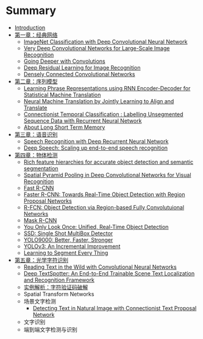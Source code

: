 # Summary

* [Introduction](README.md)
* [第一章：经典网络](di-yi-zhang-ff1a-jing-dian-wang-luo.md)
  * [ImageNet Classification with Deep Convolutional Neural Network](di-yi-zhang-ff1a-jing-dian-wang-luo/imagenet-classification-with-deep-convolutional-neural-networks.md)
  * [Very Deep Convolutional Networks for Large-Scale Image Recognition](di-yi-zhang-ff1a-jing-dian-wang-luo/very-deep-convolutional-networks-for-large-scale-image-recognition.md)
  * [Going Deeper with Convolutions](di-yi-zhang-ff1a-jing-dian-wang-luo/going-deeper-with-convolutions.md)
  * [Deep Residual Learning for Image Recognition](di-yi-zhang-ff1a-jing-dian-wang-luo/deep-residual-learning-for-image-recognition.md)
  * [Densely Connected Convolutional Networks](di-yi-zhang-ff1a-jing-dian-wang-luo/densely-connected-convolutional-networks.md)
* [第二章：序列模型](di-er-zhang-ff1a-xu-lie-mo-xing.md)
  * [Learning Phrase Representations using RNN Encoder-Decoder for Statistical Machine Translation](di-er-zhang-ff1a-xu-lie-mo-xing/learning-phrase-representations-using-rnn-encoder-decoder-for-statistical-machine-translation.md)
  * [Neural Machine Translation by Jointly Learning to Align and Translate ](di-er-zhang-ff1a-xu-lie-mo-xing/neural-machine-translation-by-jointly-learning-to-align-and-translate.md)
  * [Connectionist Temporal Classification : Labelling Unsegmented Sequence Data with Recurrent Neural Network](di-er-zhang-ff1a-xu-lie-mo-xing/connectionist-temporal-classification-labelling-unsegmented-sequence-data-with-recurrent-neural-networks.md)
  * [About Long Short Term Memory](di-er-zhang-ff1a-xu-lie-mo-xing/about-long-short-term-memory.md)
* [第三章：语音识别](di-san-zhang-ff1a-yu-yin-shi-bie.md)
  * [Speech Recognition with Deep Recurrent Neural Network](di-san-zhang-ff1a-yu-yin-shi-bie/speech-recognition-with-deep-recurrent-neural-network.md)
  * [Deep Speech: Scaling up end-to-end speech recognition](di-san-zhang-ff1a-yu-yin-shi-bie/deep-speech-scaling-up-end-to-end-speech-recognition.md)
* [第四章：物体检测](chapter1.md)
  * [Rich feature hierarchies for accurate object detection and semantic segmentation](chapter1/rich-feature-hierarchies-for-accurate-object-detection-and-semantic-segmentation.md)
  * [Spatial Pyramid Pooling in Deep Convolutional Networks for Visual Recognition](chapter1/spatial-pyramid-pooling-in-deep-convolutional-networks-for-visual-recognition.md)
  * [Fast R-CNN](chapter1/fast-r-cnn.md)
  * [Faster R-CNN: Towards Real-Time Object Detection with Region Proposal Networks](chapter1/faster-r-cnn-towards-real-time-object-detection-with-region-proposal-networks.md)
  * [R-FCN: Object Detection via Region-based Fully Convolutuional Networks](chapter1/r-fcn-object-detection-via-region-based-fully-convolutuional-networks.md)
  * [Mask R-CNN](chapter1/mask-r-cnn.md)
  * [You Only Look Once: Unified, Real-Time Object Detection ](chapter1/you-only-look-once-unified-real-time-object-detection.md)
  * [SSD: Single Shot MultiBox Detector](chapter1/ssd-single-shot-multibox-detector.md)
  * [YOLO9000: Better, Faster, Stronger](chapter1/yolo9000-better-faster-stronger.md)
  * [YOLOv3: An Incremental Improvement](chapter1/yolov3-an-incremental-improvement.md)
  * [Learning to Segment Every Thing](chapter1/learning-to-segment-every-thing.md)
* [第五章：光学字符识别](di-wu-zhang-ff1a-guang-xue-zi-fu-shi-bie.md)
  * [Reading Text in the Wild with Convolutional Neural Networks](chapter1/reading-text-in-the-wild-with-convolutional-neural-networks.md)
  * [Deep TextSpotter: An End-to-End Trainable Scene Text Localization and Recognition Framework](chapter1/deep-textspotter-an-end-to-end-trainable-scene-text-localization-and-recognition-framework.md)
  * [实例解析：字符验证码破解](chapter1/shi-li-jie-xi-ff1a-yan-zheng-ma-po-jie.md)
  * Spatial Transform Networks
  * 场景文字检测
    * [Detecting Text in Natural Image with Connectionist Text Proposal Network](chapter1/detecting-text-in-natural-image-with-connectionist-text-proposal-network.md)
  * 文字识别
  * 端到端文字检测与识别

